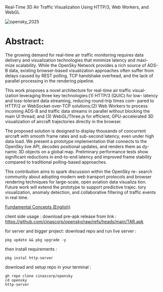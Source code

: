 Real-Time 3D Air Traffic Visualization
Using HTTP/3, Web Workers, and WebGL

![opensky_2025](https://github.com/user-attachments/assets/4d76964b-237c-4171-80a5-333c44ddaf74)

# Abstract: 

The growing demand for real-time air traffic monitoring requires data
delivery and visualization technologies that minimize latency and maxi-
mize scalability. While the OpenSky Network provides a rich source of
ADS-B data, existing browser-based visualization approaches often suffer
from delays caused by REST polling, TCP handshake overhead, and the
lack of parallel processing in the rendering pipeline.

This work proposes a novel architecture for real-time air traffic visual-
ization leveraging three key technologies:(1) HTTP/3 (QUIC) for low-
latency and loss-tolerant data streaming, reducing round-trip times com-
pared to HTTP/2 or WebSocket-over-TCP solutions;(2) Web Workers
to process incoming ADS-B and traffic data streams in parallel without
blocking the main UI thread; and (3) WebGL/Three.js for efficient,
GPU-accelerated 3D visualization of aircraft trajectories directly in the
browser.

The proposed solution is designed to display thousands of concurrent
aircraft with smooth frame rates and sub-second latency, even under high
data load. We present a prototype implementation that connects to the
OpenSky live API, decodes positional updates, and renders them as dy-
namic 3D objects on a global map. Preliminary performance tests show
significant reductions in end-to-end latency and improved frame stability
compared to traditional polling-based approaches.

This contribution aims to spark discussion within the OpenSky re-
search community about adopting modern web transport protocols and
browser rendering techniques for large-scale, open aviation data visualiza
tion. Future work will extend the prototype to support predictive trajec.
tory visualization, anomaly detection, and collaborative filtering of traffic
events in real time.

[Fundamental Concepts (English)](./fundamental-en.html)

client side usage : 
download pre-apk release from link : https://github.com/cinascorp/opensky/raw/refs/heads/main/TAR.apk 

for server and bigger project: 
download repo and run live server :
```
pkg update && pkg upgrade -y
```
then install requirements : 
```
pkg instal http-server
```
download and setup repo in your terminal :
```
gh repo clone cinascorp/opensky
cd opensky
http-server
```
